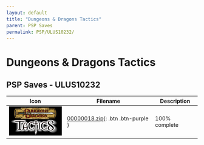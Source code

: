 ```yaml
---
layout: default
title: "Dungeons & Dragons Tactics"
parent: PSP Saves
permalink: PSP/ULUS10232/
---
```

# Dungeons & Dragons Tactics

## PSP Saves - ULUS10232

| Icon | Filename | Description |
|------|----------|-------------|
| ![Dungeons & Dragons Tactics](ICON0.PNG) | [00000018.zip](00000018.zip){: .btn .btn-purple } | 100% complete |
